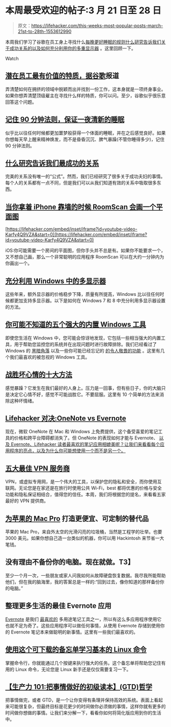 # 本周最受欢迎的帖子:3 月 21 日至 28 日

> 原文：<https://lifehacker.com/this-weeks-most-popular-posts-march-21st-to-28th-1553612990>

本周我们学习了谷歌在员工身上寻找什么[每晚更好睡眠的规则](http://lifehacker.com/remember-the-90-minute-rule-to-ensure-a-refreshing-nigh-1551241082)[什么研究告诉我们关于成功关系的](http://lifehacker.com/what-research-tells-us-about-the-most-successful-relati-1552386916)[以及如何充分利用你的多重显示器](http://lifehacker.com/make-the-most-of-your-multiple-monitors-in-windows-5526025) 。这里回顾一下。

Watch

## [潜在员工最有价值的特质，据谷歌](http://lifehacker.com/the-most-valuable-traits-in-a-potential-employee-accor-1551055279)报道

弄清楚如何在拥挤的领域中脱颖而出并找到一份工作，这本身就是一项终身事业。如果你想弄清楚顶级雇主在寻找什么样的特质，你可以问。至少，谷歌似乎很乐意回答这个问题。

## [记住 90 分钟法则，保证一夜清新的睡眠](http://lifehacker.com/remember-the-90-minute-rule-to-ensure-a-refreshing-nigh-1551241082)

似乎比以往任何时候都更加噩梦般获得一个体面的睡眠，并在之后感觉良好。如果你想每天早上醒来精神焕发，而不是昏昏沉沉、脾气暴躁(不管你睡得多少)，记住 90 分钟法则。

## [什么研究告诉我们最成功的关系](http://lifehacker.com/what-research-tells-us-about-the-most-successful-relati-1552386916)

完美的关系没有唯一的“公式”。然而，我们已经研究了很多关于成功夫妇的事情。每个人的关系都有一点不同，但是我们可以从我们知道有效的关系中吸取很多东西。

## [当你拿着 iPhone 靠墙的时候 RoomScan 会画一个平面图](http://lifehacker.com/roomscan-draws-a-floor-plan-when-you-hold-your-iphone-a-1550584819)

 [https://lifehacker.com/embed/inset/iframe?id=youtube-video-Karfy4Q9VZA&start=0](https://lifehacker.com/embed/inset/iframe?id=youtube-video-Karfy4Q9VZA&start=0) 

iOS:你可能需要一个房间的平面图，但你手头并不总是有。如果你不能要求一个，又不想自己画，那么一个非常聪明的应用程序 RoomScan 可以在大约一分钟内为你画出一个。

## [充分利用 Windows 中的多显示器](http://lifehacker.com/make-the-most-of-your-multiple-monitors-in-windows-5526025)

这些年来，额外显示器的价格稳步下降，质量有所提高，Windows 比以往任何时候都更加支持多显示器。以下是如何在 Windows 7 和 8 中充分利用多显示器设置的方法。

## [你可能不知道的五个强大的内置 Windows 工具](http://lifehacker.com/5-powerful-windows-tools-you-might-not-know-about-1548488241)

即使您生活在 Windows 中，您可能会惊讶地发现，它包括一些相当强大的内置工具，用于帮助您监控您的系统并在出现问题时进行故障排除。我们已经看过了 Windows 的 [黑暗角落](https://lifehacker.com/de-mystifying-the-dark-corners-of-windows-the-registry-5880876) 以及一些你可能已经忘记的 [的令人敬畏的功能](http://lifehacker.com/7-awesome-features-youve-forgotten-about-in-windows-7-5932456) 。这里有几个我们最喜欢的被忽视的 Windows 工具。

## [战胜坏心情的十大方法](http://lifehacker.com/top-10-ways-to-beat-a-bad-mood-1548932762)

感觉暴躁？它发生在我们最好的人身上。压力是一回事，但有些日子，你的大脑只是决定它心情不好，感觉不可能战胜它。不要屈服。这里有 10 个简单的方法来消除这种坏情绪。

## [Lifehacker 对决:OneNote vs Evernote](http://lifehacker.com/lifehacker-faceoff-onenote-vs-evernote-1550697885)

现在，微软 OneNote 在 Mac 和 Windows 上免费提供，这个备受喜爱的笔记工具的价格和跨平台障碍都消失了。但 OneNote 的表现如何才能与 Evernote、 [以及 Evernote、Lifehacker 读者最喜欢的笔记应用相媲美呢？让我们来看看每个应用程序的亮点，以及为什么你可能想使用一个而不是另一个。](http://lifehacker.com/ive-been-using-evernote-all-wrong-heres-why-its-actual-5989980)

## [五大最佳 VPN 服务商](http://lifehacker.com/five-best-vpn-service-providers-5935863)

VPN，或虚拟专用网，是一个伟大的工具，以保护您的隐私和安全，而你使用互联网。无论您是在家还是在旅行时使用公共 Wi-Fi，best 都将优惠的价格与安全功能和隐私保证相结合，值得您的信任。本周，我们将根据您的提名，来看看五家最好的 VPN 提供商。

## [为苹果的 Mac Pro](http://lifehacker.com/build-a-cheaper-customizable-alternative-to-apples-mac-5919132) 打造更便宜、可定制的替代品

苹果的 Mac Pro，来自外太空的光滑闪亮的垃圾桶，当然是工程学的壮举。也要 3000 美元。如果你想自己造一台类似的机器，你可以用 Hackintosh 来节省一大笔钱。

## 没有理由不备份你的电脑。现在就做。T3】

至少一个月一次，一些朋友或家人问我如何从故障硬盘恢复数据。我尽我所能帮助他们，但在我的脑海里，我的答案总是一样的:“回到过去，像你知道的那样备份你的电脑。”

## 整理更多生活的最佳 Evernote 应用

[Evernote](http://lifehacker.com/ive-been-using-evernote-all-wrong-heres-why-its-actual-5989980) 是我们 [最喜欢的](https://lifehacker.com/whats-all-the-fuss-about-evernote-should-i-be-using-it-5964285) 多用途笔记工具之一，所以有这么多应用程序使用它也就不足为奇了。这些应用程序可以做任何事情，从使用 Evernote 存储到使用你的 Evernote 笔记本来做聪明的新事情。这里有一些我们最喜欢的。

## [使用这个可下载的备忘单学习基本的 Linux 命令](http://lifehacker.com/learn-basic-linux-commands-with-this-downloadable-cheat-1552019180)

掌握命令行，你就能通过几个按键来执行强大的任务。这个备忘单将帮助您记住有用的 Linux 命令，无论您是 Linux 新手还是仅仅需要复习一下。

## [【生产力 101:把事情做好的初级读本】(GTD)哲学](http://lifehacker.com/productivity-101-a-primer-to-the-getting-things-done-1551880955)

把事情做完，或者 GTD，是一个让你变得有条理并保持高效的系统。表面上看起来可能很复杂，但最终目标是花更少的时间做你必须做的事情，这样你就有更多的时间做你想做的事情。让我们来分解一下，看看你如何将简化版应用到你的生活中。